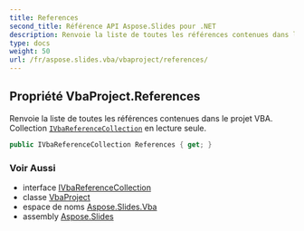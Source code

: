```yaml
---  
title: References
second_title: Référence API Aspose.Slides pour .NET  
description: Renvoie la liste de toutes les références contenues dans le projet VBA. Collection IVbaReferenceCollection aspose.slides.vba/ivbareferencecollection en lecture seule.
type: docs  
weight: 50  
url: /fr/aspose.slides.vba/vbaproject/references/
---  
```


## Propriété VbaProject.References  

Renvoie la liste de toutes les références contenues dans le projet VBA. Collection [`IVbaReferenceCollection`](../../ivbareferencecollection) en lecture seule.  

```csharp  
public IVbaReferenceCollection References { get; }  
```  

### Voir Aussi  

* interface [IVbaReferenceCollection](../../ivbareferencecollection)  
* classe [VbaProject](../../vbaproject)  
* espace de noms [Aspose.Slides.Vba](../../vbaproject)  
* assembly [Aspose.Slides](../../../)  

<!-- NE PAS ÉDITER : généré par xmldocmd pour Aspose.Slides.dll -->  